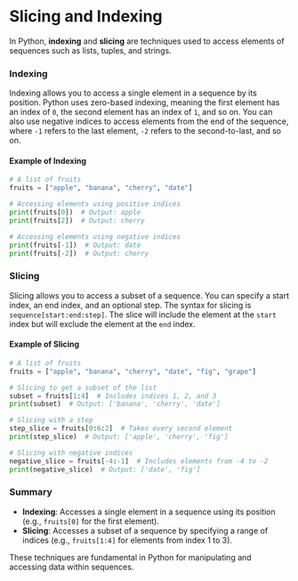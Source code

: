 # Slicing and Indexing
In Python, **indexing** and **slicing** are techniques used to access elements of sequences such as lists, tuples, and strings.

### Indexing

Indexing allows you to access a single element in a sequence by its position. Python uses zero-based indexing, meaning the first element has an index of `0`, the second element has an index of `1`, and so on. You can also use negative indices to access elements from the end of the sequence, where `-1` refers to the last element, `-2` refers to the second-to-last, and so on.

#### Example of Indexing

```python
# A list of fruits
fruits = ["apple", "banana", "cherry", "date"]

# Accessing elements using positive indices
print(fruits[0])  # Output: apple
print(fruits[2])  # Output: cherry

# Accessing elements using negative indices
print(fruits[-1])  # Output: date
print(fruits[-2])  # Output: cherry
```

### Slicing

Slicing allows you to access a subset of a sequence. You can specify a start index, an end index, and an optional step. The syntax for slicing is `sequence[start:end:step]`. The slice will include the element at the `start` index but will exclude the element at the `end` index.

#### Example of Slicing

```python
# A list of fruits
fruits = ["apple", "banana", "cherry", "date", "fig", "grape"]

# Slicing to get a subset of the list
subset = fruits[1:4]  # Includes indices 1, 2, and 3
print(subset)  # Output: ['banana', 'cherry', 'date']

# Slicing with a step
step_slice = fruits[0:6:2]  # Takes every second element
print(step_slice)  # Output: ['apple', 'cherry', 'fig']

# Slicing with negative indices
negative_slice = fruits[-4:-1]  # Includes elements from -4 to -2
print(negative_slice)  # Output: ['date', 'fig']
```

### Summary

- **Indexing**: Accesses a single element in a sequence using its position (e.g., `fruits[0]` for the first element).
- **Slicing**: Accesses a subset of a sequence by specifying a range of indices (e.g., `fruits[1:4]` for elements from index 1 to 3).

These techniques are fundamental in Python for manipulating and accessing data within sequences. 